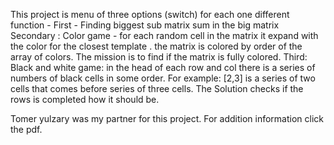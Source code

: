This project is menu of three options (switch)
for each one different function - First - Finding biggest sub matrix sum in the big matrix
Secondary : Color game - for each random cell in the matrix it expand with the color for the closest template . the matrix is colored by order of the array of colors.
The mission is to find if the matrix is fully colored.
Third: Black and white game: in the head of each row and col there is a series of numbers of black cells in some order.
For example: [2,3] is a series of two cells that comes before series of three cells.
The Solution checks if the rows is completed how it should be.


Tomer yulzary was my partner for this project.
For addition information click the pdf.
